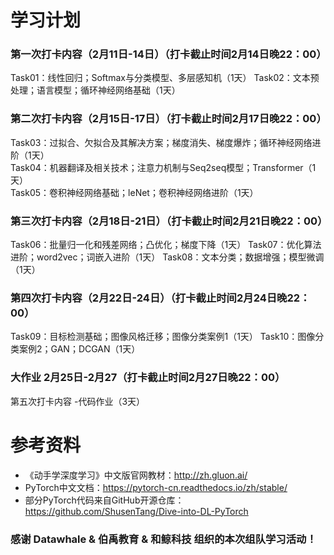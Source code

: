 # 学习计划

###  第一次打卡内容（2月11日-14日）（打卡截止时间2月14日晚22：00）
Task01：线性回归；Softmax与分类模型、多层感知机（1天）
Task02：文本预处理；语言模型；循环神经网络基础（1天）

###  第二次打卡内容（2月15日-17日）（打卡截止时间2月17日晚22：00）
Task03：过拟合、欠拟合及其解决方案；梯度消失、梯度爆炸；循环神经网络进阶（1天）  
Task04：机器翻译及相关技术；注意力机制与Seq2seq模型；Transformer（1天）  
Task05：卷积神经网络基础；leNet；卷积神经网络进阶（1天）

###  第三次打卡内容（2月18日-21日）（打卡截止时间2月21日晚22：00）
Task06：批量归一化和残差网络；凸优化；梯度下降（1天）
Task07：优化算法进阶；word2vec；词嵌入进阶（1天）
Task08：文本分类；数据增强；模型微调（1天）

###  第四次打卡内容（2月22日-24日）（打卡截止时间2月24日晚22：00）
Task09：目标检测基础；图像风格迁移；图像分类案例1（1天）
Task10：图像分类案例2；GAN；DCGAN（1天）


###  大作业 2月25日-2月27（打卡截止时间2月27日晚22：00）
第五次打卡内容 -代码作业（3天）

# 参考资料
* 《动手学深度学习》中文版官网教材：http://zh.gluon.ai/ 
*  PyTorch中文文档：https://pytorch-cn.readthedocs.io/zh/stable/
*  部分PyTorch代码来自GitHub开源仓库：https://github.com/ShusenTang/Dive-into-DL-PyTorch

### 感谢 Datawhale & 伯禹教育 & 和鲸科技 组织的本次组队学习活动！
